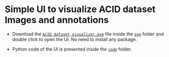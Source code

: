# Simple UI to visualize ACID dataset Images and annotations

- Download the [`ACID dataset visualizer.exe`](exe/ACID%20dataset%20visualizer.exe) file inside the [`exe`](exe) folder and double click to open the UI. No need to install any package.

- Python code of the UI is presented inside the [`code`](code) folder.